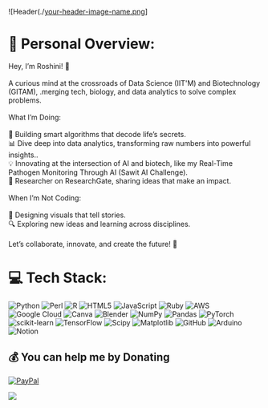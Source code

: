![Header(./[your-header-image-name.png](https://imagekit.io/tools/asset-public-link?detail=%7B%22name%22%3A%22github-header-image%20(2).png%22%2C%22type%22%3A%22image%2Fpng%22%2C%22signedurl_expire%22%3A%222024-12-08T16%3A52%3A19.524Z%22%2C%22signedUrl%22%3A%22https%3A%2F%2Fmedia-hosting.imagekit.io%2F%2F4be7872bfec642bc%2Fgithub-header-image%2520(2).png%3FExpires%3D1733676740%26Key-Pair-Id%3DK2ZIVPTIP2VGHC%26Signature%3DScYwkje2wr1nr3n462jGU1ahgPc6m5xEbFwuAUFHvax7~LFp7eZsa9ZbmAgsEr6wIyfdXD8bv0DnDWxOHFS~x2RIiwOmzLf9VIUBiBW0-kw7JWqM3ZdYxFUpaBxz5JhFOAjEy7k5xsnoayB~L75FCxilC6scgmsxlFy~KNX1METmCs--MKMmmvvGEZXzgN9HOXjzFT3xWnh-kZFtmWXDogviIumzhq-EqSzXsOcM17uXphRcpiA2GnpKtL6Vt8128Md6LsnN49cgAm~FF61MK2nDIjEJWtKW9lTqW0AS53hfvpQVu4bHG6yT2qXv2qBgnIwHG~d5irlgMhcHMdlZag__%22%7D)]

# 💫 Personal Overview:
Hey, I’m Roshini! 🚀<br><br>A curious mind at the crossroads of Data Science (IIT'M) and Biotechnology (GITAM), .merging tech, biology, and data analytics to solve complex problems.<br><br>What I’m Doing:<br><br>🧬 Building smart algorithms that decode life’s secrets.<br>📊 Dive deep into data analytics, transforming raw numbers into powerful insights..<br>💡 Innovating at the intersection of AI and biotech, like my Real-Time Pathogen Monitoring Through AI (Sawit AI Challenge).<br>📜 Researcher on ResearchGate, sharing ideas that make an impact.<br><br>When I’m Not Coding:<br><br>🎨 Designing visuals that tell stories.<br>🔍 Exploring new ideas and learning across disciplines.<br><br>Let’s collaborate, innovate, and create the future! 🤝


# 💻 Tech Stack:
![Python](https://img.shields.io/badge/python-3670A0?style=plastic&logo=python&logoColor=ffdd54) ![Perl](https://img.shields.io/badge/perl-%2339457E.svg?style=plastic&logo=perl&logoColor=white) ![R](https://img.shields.io/badge/r-%23276DC3.svg?style=plastic&logo=r&logoColor=white) ![HTML5](https://img.shields.io/badge/html5-%23E34F26.svg?style=plastic&logo=html5&logoColor=white) ![JavaScript](https://img.shields.io/badge/javascript-%23323330.svg?style=plastic&logo=javascript&logoColor=%23F7DF1E) ![Ruby](https://img.shields.io/badge/ruby-%23CC342D.svg?style=plastic&logo=ruby&logoColor=white) ![AWS](https://img.shields.io/badge/AWS-%23FF9900.svg?style=plastic&logo=amazon-aws&logoColor=white) ![Google Cloud](https://img.shields.io/badge/GoogleCloud-%234285F4.svg?style=plastic&logo=google-cloud&logoColor=white) ![Canva](https://img.shields.io/badge/Canva-%2300C4CC.svg?style=plastic&logo=Canva&logoColor=white) ![Blender](https://img.shields.io/badge/blender-%23F5792A.svg?style=plastic&logo=blender&logoColor=white) ![NumPy](https://img.shields.io/badge/numpy-%23013243.svg?style=plastic&logo=numpy&logoColor=white) ![Pandas](https://img.shields.io/badge/pandas-%23150458.svg?style=plastic&logo=pandas&logoColor=white) ![PyTorch](https://img.shields.io/badge/PyTorch-%23EE4C2C.svg?style=plastic&logo=PyTorch&logoColor=white) ![scikit-learn](https://img.shields.io/badge/scikit--learn-%23F7931E.svg?style=plastic&logo=scikit-learn&logoColor=white) ![TensorFlow](https://img.shields.io/badge/TensorFlow-%23FF6F00.svg?style=plastic&logo=TensorFlow&logoColor=white) ![Scipy](https://img.shields.io/badge/SciPy-%230C55A5.svg?style=plastic&logo=scipy&logoColor=%white) ![Matplotlib](https://img.shields.io/badge/Matplotlib-%23ffffff.svg?style=plastic&logo=Matplotlib&logoColor=black) ![GitHub](https://img.shields.io/badge/github-%23121011.svg?style=plastic&logo=github&logoColor=white) ![Arduino](https://img.shields.io/badge/-Arduino-00979D?style=plastic&logo=Arduino&logoColor=white) ![Notion](https://img.shields.io/badge/Notion-%23000000.svg?style=plastic&logo=notion&logoColor=white)


  ## 💰 You can help me by Donating
  [![PayPal](https://img.shields.io/badge/PayPal-00457C?style=for-the-badge&logo=paypal&logoColor=white)](https://paypal.me/@sairoshinikandregula) 

  [![](https://visitcount.itsvg.in/api?id=CAT-ROM&icon=7&color=0)](https://visitcount.itsvg.in)

  
<!-- Proudly created with GPRM ( https://gprm.itsvg.in ) -->

